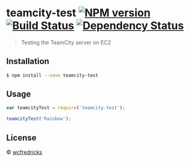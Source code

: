 # teamcity-test [![NPM version][npm-image]][npm-url] [![Build Status][travis-image]][travis-url] [![Dependency Status][daviddm-image]][daviddm-url]
> Testing the TeamCity server on EC2

## Installation

```sh
$ npm install --save teamcity-test
```

## Usage

```js
var teamcityTest = require('teamcity-test');

teamcityTest('Rainbow');
```
## License

 © [wcfredricks](wcfredricks.com)


[npm-image]: https://badge.fury.io/js/teamcity-test.svg
[npm-url]: https://npmjs.org/package/teamcity-test
[travis-image]: https://travis-ci.org/wcfredricks/teamcity-test.svg?branch=master
[travis-url]: https://travis-ci.org/wcfredricks/teamcity-test
[daviddm-image]: https://david-dm.org/wcfredricks/teamcity-test.svg?theme=shields.io
[daviddm-url]: https://david-dm.org/wcfredricks/teamcity-test
